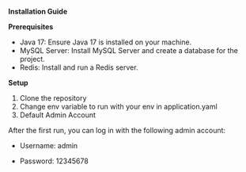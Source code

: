 **Installation Guide**

**Prerequisites**
- Java 17: Ensure Java 17 is installed on your machine.
- MySQL Server: Install MySQL Server and create a database for the project.
- Redis: Install and run a Redis server.
  
**Setup**

1. Clone the repository
2. Change env variable to run with your env in application.yaml
3. Default Admin Account
   
After the first run, you can log in with the following admin account:

- Username: admin

- Password: 12345678
   

